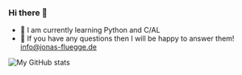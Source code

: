 ### Hi there 👋

- 🌱 I am currently learning Python and C/AL
- 💬 If you have any questions then I will be happy to answer them! [info@jonas-fluegge.de](mailto:info@jonas-fluegge.de)

![My GitHub stats](https://github-readme-stats-afklejc2i-jonasfluegges-projects.vercel/apiusername=jonasfluegge&count_private=true&show_icons=true&theme=dark&show=reviews,discussions_started,discussions_answered,prs_merged,prs_merged_percentage)
